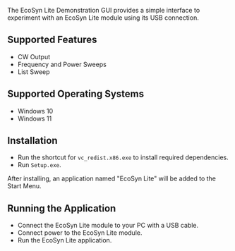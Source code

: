 The EcoSyn Lite Demonstration GUI provides a simple interface to experiment
with an EcoSyn Lite module using its USB connection.

## Supported Features
- CW Output
- Frequency and Power Sweeps
- List Sweep

## Supported Operating Systems
- Windows 10
- Windows 11

## Installation
- Run the shortcut for `vc_redist.x86.exe` to install required dependencies.
- Run `Setup.exe`.

After installing, an application named "EcoSyn Lite" will be added to the
Start Menu.

## Running the Application
- Connect the EcoSyn Lite module to your PC with a USB cable.
- Connect power to the EcoSyn Lite module.
- Run the EcoSyn Lite application.
 